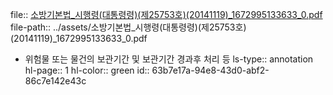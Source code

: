 file:: [소방기본법_시행령(대통령령)(제25753호)(20141119)_1672995133633_0.pdf](../assets/소방기본법_시행령(대통령령)(제25753호)(20141119)_1672995133633_0.pdf)
file-path:: ../assets/소방기본법_시행령(대통령령)(제25753호)(20141119)_1672995133633_0.pdf

- 위험물 또는 물건의 보관기간 및 보관기간 경과후 처리 등
  ls-type:: annotation
  hl-page:: 1
  hl-color:: green
  id:: 63b7e17a-94e8-43d0-abf2-86c7e142e43c